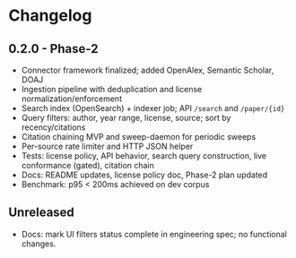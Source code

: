 # Changelog

## 0.2.0 - Phase-2

- Connector framework finalized; added OpenAlex, Semantic Scholar, DOAJ
- Ingestion pipeline with deduplication and license normalization/enforcement
- Search index (OpenSearch) + indexer job; API `/search` and `/paper/{id}`
- Query filters: author, year range, license, source; sort by recency/citations
- Citation chaining MVP and sweep-daemon for periodic sweeps
- Per-source rate limiter and HTTP JSON helper
- Tests: license policy, API behavior, search query construction, live conformance (gated), citation chain
- Docs: README updates, license policy doc, Phase-2 plan updated
- Benchmark: p95 < 200ms achieved on dev corpus
## Unreleased

- Docs: mark UI filters status complete in engineering spec; no functional changes.
